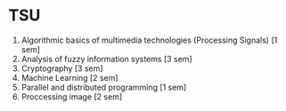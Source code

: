 # TSU
1. Algorithmic basics of multimedia technologies (Processing Signals) [1 sem]
2. Analysis of fuzzy information systems [3 sem]
3. Cryptography [3 sem]
4. Machine Learning [2 sem]
5. Parallel and distributed programming [1 sem]
6. Proccessing image [2 sem]
